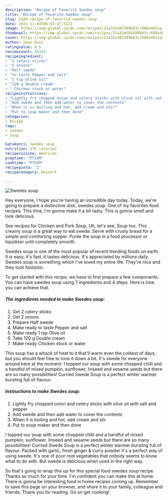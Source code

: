 ```yaml
---
description: "Recipe of Favorite Swedes soup"
title: "Recipe of Favorite Swedes soup"
slug: 1589-recipe-of-favorite-swedes-soup
date: 2021-11-04T08:55:37.512Z
image: https://img-global.cpcdn.com/recipes/21a32e585589b83c/680x482cq70/swedes-soup-recipe-main-photo.jpg
thumbnail: https://img-global.cpcdn.com/recipes/21a32e585589b83c/680x482cq70/swedes-soup-recipe-main-photo.jpg
cover: https://img-global.cpcdn.com/recipes/21a32e585589b83c/680x482cq70/swedes-soup-recipe-main-photo.jpg
author: Sean Ruiz
ratingvalue: 4.5
reviewcount: 26333
recipeingredient:
- "2 celery sticks"
- "2 onions"
- "Half swede"
- "to taste Pepper and salt"
- "1 tsp Olive oil"
- "120 g Double cream"
- " Chicken stock or water"
recipeinstructions:
- "Lightly fry chopped onion and celery sticks with olive oil with salt and pepper"
- "Add swede and then add water to cover the contents"
- "When it is boiling and hot, add cream and stir"
- "Put to soup maker and then done"
categories:
- Recipe
tags:
- swedes
- soup

katakunci: swedes soup 
nutrition: 176 calories
recipecuisine: American
preptime: "PT14M"
cooktime: "PT55M"
recipeyield: "2"
recipecategory: Dessert

---
```



![Swedes soup](https://img-global.cpcdn.com/recipes/21a32e585589b83c/680x482cq70/swedes-soup-recipe-main-photo.jpg)

Hey everyone, I hope you're having an incredible day today. Today, we're going to prepare a distinctive dish, swedes soup. One of my favorites food recipes. This time, I'm gonna make it a bit tasty. This is gonna smell and look delicious.

See recipes for Chicken and Pork Soup, Uh, let&#39;s see, Soup too. This creamy soup is a great way to eat swede. Serve with crusty bread for a simple and comforting supper. Purée the soup in a food processor or liquidiser until completely smooth.

Swedes soup is one of the most popular of recent trending foods on earth. It is easy, it's fast, it tastes delicious. It's appreciated by millions daily. Swedes soup is something which I've loved my entire life. They're nice and they look fantastic.


To get started with this recipe, we have to first prepare a few components. You can have swedes soup using 7 ingredients and 4 steps. Here is how you can achieve that.

<!--inarticleads1-->

##### The ingredients needed to make Swedes soup:

1. Get 2 celery sticks
1. Get 2 onions
1. Prepare Half swede
1. Make ready to taste Pepper and salt
1. Make ready 1 tsp Olive oil
1. Take 120 g Double cream
1. Make ready  Chicken stock or water


This soup has a whack of heat to it that&#39;ll warm even the coldest of days, but you should feel free to tone it down a bit. It&#39;s swede for everyone around here at the moment. I topped our soup with some chopped chilli and a handful of mixed pumpkin, sunflower, linseed and sesame seeds but there are so many possibilities! Curried Swede Soup is a perfect winter warmer bursting full of flavour. 

<!--inarticleads2-->

##### Instructions to make Swedes soup:

1. Lightly fry chopped onion and celery sticks with olive oil with salt and pepper
1. Add swede and then add water to cover the contents
1. When it is boiling and hot, add cream and stir
1. Put to soup maker and then done


I topped our soup with some chopped chilli and a handful of mixed pumpkin, sunflower, linseed and sesame seeds but there are so many possibilities! Curried Swede Soup is a perfect winter warmer bursting full of flavour. Packed with garlic, fresh ginger &amp; curry powder it&#39;s a perfect way of using swede. It&#39;s one of poor root vegetables that nobody seems to know what to do with. But swede is delicious when used in the right way. 

So that's going to wrap this up for this special food swedes soup recipe. Thanks so much for your time. I'm confident you can make this at home. There is gonna be interesting food in home recipes coming up. Remember to save this page on your browser, and share it to your family, colleague and friends. Thank you for reading. Go on get cooking!
